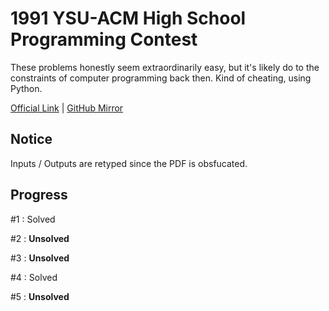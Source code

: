 # 1991 YSU-ACM High School Programming Contest

These problems honestly seem extraordinarily easy, but it's likely do to the constraints of computer programming back then. Kind of cheating, using Python.

[Official Link](https://people.eecs.berkeley.edu/~hilfingr/programming-contest/ysu_91.pdf) | [GitHub Mirror](./ysu_91.pdf)

## Notice

Inputs / Outputs are retyped since the PDF is obsfucated.

## Progress

#1 : Solved

#2 : **Unsolved**

#3 : **Unsolved**

#4 : Solved

#5 : **Unsolved**